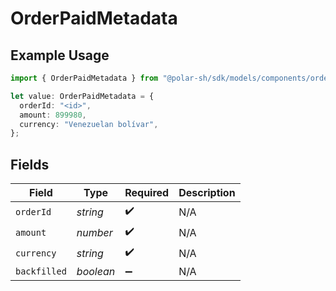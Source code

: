 # OrderPaidMetadata

## Example Usage

```typescript
import { OrderPaidMetadata } from "@polar-sh/sdk/models/components/orderpaidmetadata.js";

let value: OrderPaidMetadata = {
  orderId: "<id>",
  amount: 899980,
  currency: "Venezuelan bolívar",
};
```

## Fields

| Field              | Type               | Required           | Description        |
| ------------------ | ------------------ | ------------------ | ------------------ |
| `orderId`          | *string*           | :heavy_check_mark: | N/A                |
| `amount`           | *number*           | :heavy_check_mark: | N/A                |
| `currency`         | *string*           | :heavy_check_mark: | N/A                |
| `backfilled`       | *boolean*          | :heavy_minus_sign: | N/A                |